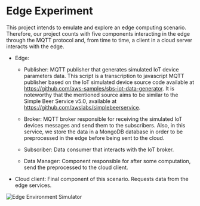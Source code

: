 # Edge Experiment

This project intends to emulate and explore an edge computing scenario. Therefore, our project counts with five components interacting in the edge through the MQTT protocol and, from time to time, a client in a cloud server interacts with the edge.

* Edge: 
  * Publisher: MQTT publisher that generates simulated IoT device parameters data. This script is a transcription to javascript MQTT publisher based on the IoT simulated device source code available at https://github.com/aws-samples/sbs-iot-data-generator. It is noteworthy that the mentioned source aims to be similar to the Simple Beer Service v5.0, available at https://github.com/awslabs/simplebeerservice.

  * Broker: MQTT broker responsible for receiving the simulated IoT devices messages and send them to the subscribers. Also, in this service, we store the data in a MongoDB database in order to be preprocessed in the edge before being sent to the cloud.
  
  * Subscriber: Data consumer that interacts with the IoT broker.
   
  * Data Manager: Component responsible for after some computation, send the preprocessed to the cloud client.
  
* Cloud client: Final component of this scenario. Requests data from the edge services.


![Edge Environment Simulator](https://user-images.githubusercontent.com/22990008/110570720-25103100-8135-11eb-82cc-e9759b63ff82.png)

